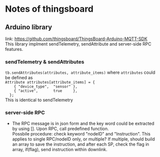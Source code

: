 # Notes of thingsboard
## Arduino library
link: https://github.com/thingsboard/ThingsBoard-Arduino-MQTT-SDK <br>
This library implment sendTelemetry, sendAttribute and server-side RPC features.
### sendTelemetry & sendAttributes
`tb.sendAttributes(attributes, attribute_items)` where `attributes` could be defined as <br>
`Attribute attributes[attribute_items] = {` <br>
`    { "device_type",  "sensor" },` <br>
`    { "active",       true     },` <br>
`  };` <br>
This is identical to sendTelemetry

### server-side RPC
* The RPC message is in json form and the key word could be extracted by using []. Upon RPC, call predefined function. <br>
Possbile procedure: check keyword "nodeID" and "Instruction". This applies to single RPC/nodeID only, or multiple? If multiple, should build an array to save the instruction, and after each SP, check the flag in array, if(flag), send instruction within downlink.
